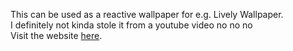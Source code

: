 This can be used as a reactive wallpaper for e.g. Lively Wallpaper.<br/>
I definitely not kinda stole it from a youtube video no no no<br/>
Visit the website [here](https://nobody-html.github.io/DiamondHoverWallpaper/).